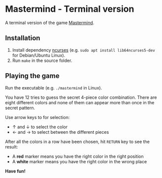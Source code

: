 # Mastermind - Terminal version

A terminal version of the game [Mastermind](https://en.wikipedia.org/wiki/Mastermind_(board_game)).

## Installation

1. Install dependency [ncurses](https://invisible-island.net/ncurses/) (e.g. `sudo apt install lib64ncurses5-dev` for Debian/Ubuntu Linux).
1. Run `make` in the source folder.

## Playing the game

Run the executable (e.g. `./mastermind` in Linux).

You have 12 tries to guess the secret 4-piece color combination. There are eight different colors and none of them can appear more than once in the secret pattern.

Use arrow keys to for selection:
- &#8593; and &#8595; to select the color
- &#8592; and &#8594; to select between the different pieces

After all the colors in a row have been chosen, hit `RETURN` key to see the result:
- A **red** marker means you have the right color in the right position
- A **white** marker means you have the right color in the wrong place

**Have fun!**

